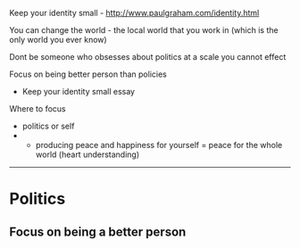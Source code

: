 Keep your identity small - http://www.paulgraham.com/identity.html

You can change the world - the local world that you work in (which is the only world you ever know)

Dont be someone who obsesses about politics at a scale you cannot effect

Focus on being better person than policies
-    Keep your identity small essay

Where to focus
- politics or self
- - producing peace and happiness for yourself = peace for the whole world (heart understanding)

---

# Politics

## Focus on being a better person
